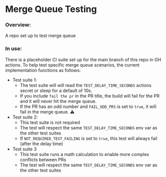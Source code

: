 # Merge Queue Testing

### Overview:
A repo set up to test merge queue

### In use:
There is a placeholder CI suite set up for the main branch of this repo in GH actions. To help test specific merge queue scenarios, the current implementation functions as follows:

- Test suite 1:
  - The test suite will will read the `TEST_DELAY_TIME_SECONDS` actions secret or sleep for a default of 10s.
  - If you include `fail the pr` in the PR title, the build will fail for the PR and it will never hit the merge queue.
  - If the PR has an odd number and `FAIL_ODD_PRS` is set to `true`, it will fail in the merge queue. ⚠️
- Test suite 2:
  - This test suite is not required
  - The test will respect the same `TEST_DELAY_TIME_SECONDS` env var as the other test suites
  - If `NOT_REQUIRED_TEST_FAILING` is set to `true`, this test will always fail (after the delay time)
- Test suite 3
  - This test suite runs a math calculation to enable more complex conflicts between PRs
  - The test will respect the same `TEST_DELAY_TIME_SECONDS` env var as the other test suites
